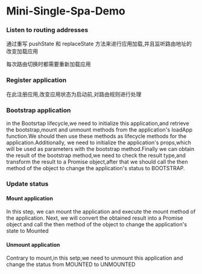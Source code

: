 # Mini-Single-Spa-Demo

### Listen to routing addresses


通过重写 pushState 和 replaceState 方法来进行应用加载,并且监听路由地址的改变加载应用

每次路由切换时都需要重新加载应用

### Register application

在此注册应用,改变应用状态为启动前,对路由规则进行处理

### Bootstrap application

in the Bootsrtap lifecycle,we need to initialize this application,and retrieve the bootstrap,mount and unmount methods from the application's loadApp function.We should then use these methods as lifecycle methods for the application.Additionally, we need to initialize the application's props,which will be used as parameters with the bootstrap method.Finally we can obtain the result of the bootstrap method,we need to check the result type,and transform the result to a Promise object,after that we should call the then method of the object to change the application's status to BOOTSTRAP.

### Update status

#### Mount application

In this step, we can mount the application and execute the mount method of the application. Next, we will convert the obtained result into a Promise object and call the then method of the object to change the application's state to Mounted

#### Unmount application

Contrary to mount,in this setp,we need to unmount this application and change the status from MOUNTED to UNMOUNTED
